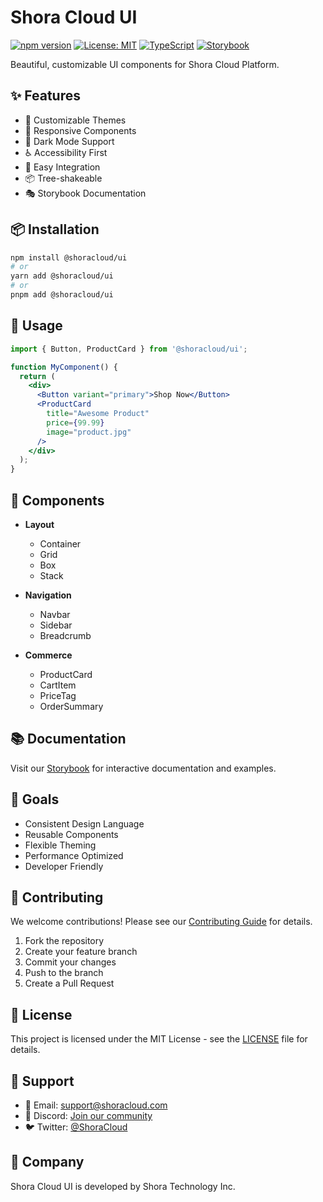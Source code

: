# Shora Cloud UI

[![npm version](https://img.shields.io/npm/v/@shoracloud/ui.svg?style=flat)](https://www.npmjs.com/package/@shoracloud/ui)
[![License: MIT](https://img.shields.io/badge/License-MIT-yellow.svg)](https://opensource.org/licenses/MIT)
[![TypeScript](https://img.shields.io/badge/TypeScript-Ready-blue.svg)](https://www.typescriptlang.org/)
[![Storybook](https://img.shields.io/badge/Storybook-Enabled-ff4785.svg)](https://storybook.js.org/)

Beautiful, customizable UI components for Shora Cloud Platform.

## ✨ Features

- 🎨 Customizable Themes
- 📱 Responsive Components
- 🌙 Dark Mode Support
- ♿️ Accessibility First
- 🔧 Easy Integration
- 📦 Tree-shakeable
- 🎭 Storybook Documentation

## 📦 Installation

```bash
npm install @shoracloud/ui
# or
yarn add @shoracloud/ui
# or
pnpm add @shoracloud/ui
```

## 🔧 Usage

```jsx
import { Button, ProductCard } from '@shoracloud/ui';

function MyComponent() {
  return (
    <div>
      <Button variant="primary">Shop Now</Button>
      <ProductCard
        title="Awesome Product"
        price={99.99}
        image="product.jpg"
      />
    </div>
  );
}
```

## 🎨 Components

- **Layout**
  - Container
  - Grid
  - Box
  - Stack
  
- **Navigation**
  - Navbar
  - Sidebar
  - Breadcrumb
  
- **Commerce**
  - ProductCard
  - CartItem
  - PriceTag
  - OrderSummary

## 📚 Documentation

Visit our [Storybook](https://ui.shoracloud.com) for interactive documentation and examples.

## 🎯 Goals

- Consistent Design Language
- Reusable Components
- Flexible Theming
- Performance Optimized
- Developer Friendly

## 🤝 Contributing

We welcome contributions! Please see our [Contributing Guide](CONTRIBUTING.md) for details.

1. Fork the repository
2. Create your feature branch
3. Commit your changes
4. Push to the branch
5. Create a Pull Request

## 📝 License

This project is licensed under the MIT License - see the [LICENSE](LICENSE) file for details.

## 🌟 Support

- 📧 Email: support@shoracloud.com
- 💬 Discord: [Join our community](https://discord.gg/shoracloud)
- 🐦 Twitter: [@ShoraCloud](https://twitter.com/shoracloud)

## 🏢 Company

Shora Cloud UI is developed by Shora Technology Inc.
